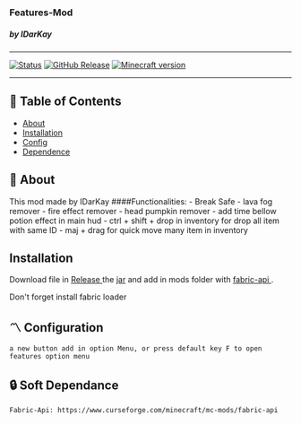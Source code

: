 <div aligne="center">
<h3>
Features-Mod
</h3>
<h5>
by IDarKay
</h5>
</div>

---
  [![Status](https://img.shields.io/badge/status-active-success.svg)]() 
  [![GitHub Release](https://img.shields.io/github/release/IDarKay/Features-mod.svg)](https://github.com/IDarKay/Features-mod/releases/latest)
  [![Minecraft version](https://img.shields.io/badge/Minecraft_version-1.16.1%2B-00000)]()
  
---

## 📝 Table of Contents
- [About](#about)
- [Installation](#instaltion)
- [Config](#config)
- [Dependence](#dependence)

## 🧐 About <a name = "about"></a>

This mod made by IDarKay
####Functionalities: 
    - Break Safe
    - lava fog remover
    - fire effect remover
    - head pumpkin remover
    - add time bellow potion effect in main hud
    - ctrl + shift + drop in inventory for drop all item with same ID
    - maj + drag for quick move many item in inventory
    

## Installation <a name = "instaltion"></a>
     
Download file in <a href = "https://github.com/IDarKay/Features-mod/releases"> Release </a> the <a href = "https://github.com/IDarKay/Features-mod/releases/download/1.0.2/features-mod-1.0.2.jar"> jar</a>  and add 
in mods folder with <a href= "https://www.curseforge.com/minecraft/mc-mods/fabric-api"> fabric-api </a>.

Don't forget install fabric loader 

     
## 〽 Configuration <a name = "config"></a>

    a new button add in option Menu, or press default key F to open features option menu


## 🔒 Soft Dependance <a name = "dependance"></a>

    Fabric-Api: https://www.curseforge.com/minecraft/mc-mods/fabric-api